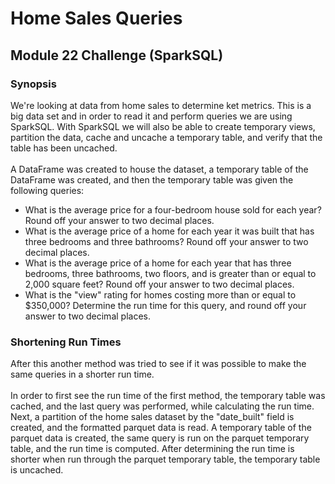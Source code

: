 # Home Sales Queries
## Module 22 Challenge (SparkSQL)

### Synopsis
We're looking at data from home sales to determine ket metrics. This is a big data set and in order to read it and perform queries we are using SparkSQL. With SparkSQL we will also be able to create temporary views, partition the data, cache and uncache a temporary table, and verify that the table has been uncached.
</br>
</br>
A DataFrame was created to house the dataset, a temporary table of the DataFrame was created, and then the temporary table was given the following queries:
- What is the average price for a four-bedroom house sold for each year? Round off your answer to two decimal places.
- What is the average price of a home for each year it was built that has three bedrooms and three bathrooms? Round off your answer to two decimal places.
- What is the average price of a home for each year that has three bedrooms, three bathrooms, two floors, and is greater than or equal to 2,000 square feet? Round off your answer to two decimal places.
- What is the "view" rating for homes costing more than or equal to $350,000? Determine the run time for this query, and round off your answer to two decimal places.

### Shortening Run Times
After this another method was tried to see if it was possible to make the same queries in a shorter run time.
</br>
</br>
In order to first see the run time of the first method, the temporary table was cached, and the last query was performed, while calculating the run time.
Next, a partition of the home sales dataset by the "date_built" field is created, and the formatted parquet data is read. A temporary table of the parquet data is created, the same query is run on the parquet temporary table, and the run time is computed. After determining the run time is shorter when run through the parquet temporary table, the temporary table is uncached.
